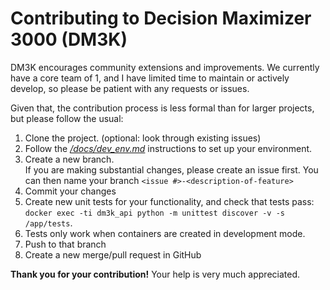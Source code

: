 Contributing to Decision Maximizer 3000 (DM3K)
=========

DM3K encourages community extensions and improvements.  We currently have a core team of 1, and I have limited time to maintain or actively develop, so please be patient with any requests or issues.  

Given that, the contribution process is less formal than for larger projects, but please follow the usual:
1. Clone the project.  (optional: look through existing issues)
2. Follow the [*/docs/dev_env.md*](/docs/dev_env.md) instructions to set up your environment.
3. Create a new branch. <br>
 If you are making substantial changes, please create an issue first.  You can then name your branch `<issue #>-<description-of-feature>`
4. Commit your changes  
5. Create new unit tests for your functionality, and check that tests pass: `docker exec -ti dm3k_api python -m unittest discover -v -s /app/tests`. <br>
6. Tests only work when containers are created in development mode.
7. Push to that branch
8. Create a new merge/pull request in GitHub

__Thank you for your contribution!__ Your help is very much appreciated.
